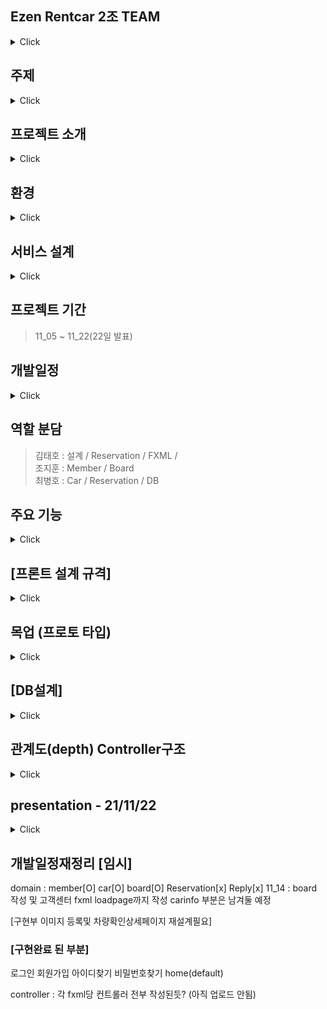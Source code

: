 ## Ezen Rentcar 2조 TEAM
<details>
<summary>Click</summary>
<div markdown="1">
  
- 렌트카 서비스의 구축을 목표로 잡았습니다.
- 차량등록과 예약시스템이 렌트카 서비스의 핵심..
  
</div>
</details>

## 주제 
<details>
<summary>Click</summary>
<div markdown="1">
  
- 렌트카 예약 관리 시스템 
  
</div>
</details>

## 프로젝트 소개
<details>
<summary>Click</summary>
<div markdown="1">
  
<p>사용자와 관리자의 서비스를 기반으로 한 렌트카 예약 관리 시스템을 구축할 것 입니다. </p>
<p>관리자와 사용자간의 편리한 서비스를 구축하기위해 차량관리, 예약관리, 사용자와 관리자간의 소통시스템을 위주로 설계하였습니다.</p>

</div>
</details>

## 환경


<details>
<summary>Click</summary>
<div markdown="1">
  
  
![사용 가능 스택](https://user-images.githubusercontent.com/61840067/141501552-a8794837-9fed-4b3a-b191-fb57eaa6070c.PNG)
- jdk11
- JavaFx 
- raspberrypi (rasbian) debian linux
- MariaDB(server)<br>
- Git<br>
- Eclipse<br>

</div>
</details>

## 서비스 설계 
<details>
<summary>Click</summary>
<div markdown="1">
  
![Rent_11_05 요구사항 기능](https://user-images.githubusercontent.com/61840067/140478880-b6c64bdd-ea4e-45a0-ad89-d6e1c6421d12.JPG)
</div>
</details>

## 프로젝트 기간
> 11_05 ~ 11_22(22일 발표)

## 개발일정 

<details>
<summary>Click</summary>
<div markdown="1">
  
|날짜|내용|
|----|----|
|2021.11.05|주제 선정 및 화면 목업 및 로고 제작 및 주요기능 세부 설정 및 서비스 기능 설계|
|2021.11.08|Database 설계 초안, 메인폰트 및 화면규격, 메인 색상 테마 결정 |
|2021.11.09|Database 설계 완성, 화면 관계도 초안 작성 |
|2021.11.10|화면 관계도 [완료]|
|2021.11.11|DB 외부 서버 연동(라즈베리파아 마리아 DB 연동), 씬빌더 FXML 제작 , 로그인 페이지 서버연동 확인|
|2021.11.12 ~ 2021.11.16|개인 작업|
|2021.11.17 ~ 2021.11.21|프로젝트 연결 및 오류 수정|
|2021.11.22|프로젝트 발표|

</div>
</details>

## 역할 분담
> 김태호 : 설계 / Reservation / FXML /<br>
> 조지훈 : Member / Board <br>
> 최병호 : Car / Reservation / DB

## 주요 기능
<details>
<summary>Click</summary>
<div markdown="1">
  
> 손님
  1. 회원가입 
  2. 로그인
  3. 아이디 찾기
  4. 비밀번호 찾기

> 관리자
  1. 차량등록 
  2. 예약리스트
  3. 예약관리
  
> 예약시스템
  1. 예약
  2. 예약확인
  3. 예약취소
  
</div>
</details>

## [프론트 설계 규격]

<details>
<summary>Click</summary>
<div markdown="1">

<h3>1. 화면 규격</h3>
  <p><h4>1280 x 720</h4></p>
  
<h3>2. 메인 폰트</h3><br> 
  
  <img src="https://user-images.githubusercontent.com/61840067/141503419-d5e5f12e-58c6-420b-859e-f131bbddcdd2.png"  width="400" height="200"/>
  
<h3>3. 메인 색상 테마</h3><br> 
  
  <img src="https://user-images.githubusercontent.com/61840067/141503065-27d27c9e-8bfd-48ef-b5f1-98f530d32637.png"  width="400" height="200"/>

<h3>4. 로고</h3><br>
  
  <img src="https://user-images.githubusercontent.com/61840067/141504200-7af136e7-561a-45d7-8901-d591a37ec9f6.png"  width="400" height="200"/>
  
</div>
</details>

## 목업 (프로토 타입)
<details>
<summary>Click</summary>
<div markdown="1">
  
![asd drawio](https://user-images.githubusercontent.com/61840067/140482872-9e33d121-18b2-45b6-a30c-e6db083a6606.png)
  
</div>
</details>

## [DB설계]
<details>
<summary>Click</summary>
<div markdown="1">
  
![2021_11_10_11](https://user-images.githubusercontent.com/61840067/141075556-f27d0112-2603-4c38-be8f-52868a439a04.png)

</div>
</details>

## 관계도(depth) Controller구조
<details>
<summary>Click</summary>
<div markdown="1">
  
![2021_11_10_17 (관계도 당일날짜 재정리) drawio](https://user-images.githubusercontent.com/61840067/141075388-9e2518fb-fb97-452b-9356-bb09f054e52e.png)

</div>
</details>

## presentation - 21/11/22 
<details>
<summary>Click</summary>
<div markdown="1">
  
  <div>■ 발표자 : 최병호</div>
  <hr>
  <div>
    ■ 발표자료
211122-발표자료.svg
  </div>
  <hr>
  <div>■ 주요 메소드 및 기능1개 소개</div>
  <hr>
  <br>
  <div>■ 보완할 점</div>
    <hr>
  <br>
  <div>■ 느낀점, 힘들었던점, 힘들었을때 해결했던 방법</div>
  <ul>
    <br>
    <p>조지훈</p>
    <li> 느낀점 : </li>
    <li> 힘들었던 점 : </li>
    <li> 해결방법 : </li>
    <br>
    <p>최병호</p>
    <li> 느낀점 : </li>
        <li> 힘들었던 점 : </li>
    <li> 해결방법 : </li>
    <br>
    <p>김태호</p>
    <li> 느낀점 : 콘솔프로젝트랑 다르게 fxml을 토대로 코드를 따오고, 화면시각적인 모습을 같이 구현해보니 보다 흥미롭게 작업을 진행할 수 있었습니다. </li>
    <li> 힘들었던 점 : 주요메인인 예약메소드가 후반부에 작업이 진행되어 구현하는데 진행이 더디게 된점이 아쉬웠고, 수업시간 이외에 이용하는 코드들을 많이 찾아보았지만, 구현하는데 어려움이 있었습니다.</li>
    <li> 해결방법 : 서로 모르는 것들과 충분한 토의를 통하여서 각자 맡은 할일을 묵묵히 수행해준 덕분에 구현하는데 큰 힘이 된 거 같습니다.</li>
  </ul>


</div>
</details>



## 개발일정재정리 [임시] 
domain : member[O] car[O] board[O] Reservation[x] Reply[x]
11_14 : board 작성 및 고객센터 fxml loadpage까지 작성 carinfo 부분은 남겨둘 예정 
<p>[구현부 이미지 등록및 차량확인상세페이지 재설계필요] </p>

<h3>[구현완료 된 부분]</h3>
로그인 회원가입 아이디찾기 비밀번호찾기 home(default) 

controller : 각 fxml당 컨트롤러 전부 작성된듯? (아직 업로드 안됨)




